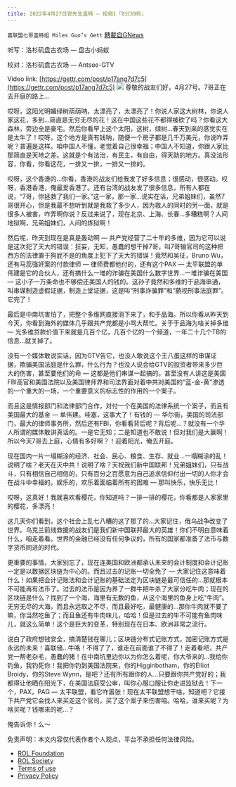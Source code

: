 ```yaml
---
title: 2022年4月27日郭先生盖特 — 视频1「8分39秒」
---
```

`喜联盟七哥盖特组 Miles Guo’s Gett` [轉載自GNews](https://gnews.org/zh-hans/2428394/)

听写：洛杉矶盘古农场 — 盘古小蚂蚁
 
校对：洛杉矶盘古农场 — Antsee-GTV
 
Video link: [https://gettr.com/post/p17ang7d7c5](https://gettr.com/post/p17ang7d7c5)
 ![](https://assets.gnews.org/wp-content/uploads/2022/04/FDB8D9BC-C62A-4D91-84A9-B6088BF94F5B.jpeg) 
尊敬的战友们好，4月27号。7哥正在去开庭的路上…
 
哎呀，这阳光明媚绿树荫荫呐，太漂亮了，太漂亮了！你说人家这大树林，你说人家这花，多到…简直是无穷无尽的花！这在中国这些花不都得被砍了吗？你看这大森林，旁边全是豪宅。然后你看早上这个太阳，这树，绿树…春天到来的感觉实在是太牛了！哎呀，这个地方是真有钱呐，随便一个房子都是几千万美元，你说咋弄呢？普遍是这样。咱中国人不懂，老觉着自己很幸福；中国人不知道，你跟人家比那简直是天地之差。这就是个有法治，有民主，有自由，得天助的地方。真没法形容，你看，你看这花，一排又一排，一排又一排的。
 
哎呀，这个香港的…你看，香港的战友们给我发了好多信息；很感动，很感动。哎呀，香港香港，俺最爱香港了。还有台湾的战友发了很多信息，所有人都在说，“7哥，你拯救了我们一家。”这一家，那一家…说实在话，兄弟姐妹们，虽然7哥很开心，但是我最不想听到就是我救了多少人，因为救人的同时的另一面，就是很多人被害，咋弄啊你说？反过来说了，现在北京、上海、长春…多糟糕啊？人间地狱啊，兄弟姐妹们，人间的炼狱啊！
 
然后呢，昨天到现在是真是轰动啊 — 共产党经营了二十年的多维，因为它可以说是这次犯了天大的错误：狂妄，无知，愚蠢的想干掉7哥，叫7哥输官司的这种把西方的法律置于狗屁不是的角度上犯下了天大的错误！竟然和吴征，Bruno Wu，还有马蕊强奸案的付款律师 — 律师费都他付的，还有这个PAX — 太平联盟的单伟建是它的合伙人，还有搞什么一堆的诈骗在美国什么数字世界…一堆诈骗在美国 — 这小子一万条命也不够偿还美国人的钱的。这孙子竟然和多维的于品海串通，叫串谋制造虚假证据，制造上堂证据，这是叫“刑事诈骗罪”和“藐视刑事法庭罪”。它完了！
 
最后是中南坑害怕了，把整个多维网直接消下来了，和于品海。所以你看从昨天到今天，你看到海外的媒体几乎跟共产党都是小骂大帮忙。关于于品海为啥关掉多维 — 光多维贷款价值下来就是几百个亿，几百个亿的一个频道，一年二十几个TB的信息…就关掉了。
 
没有一个媒体敢说实话，因为GTV告它，也没人敢说这个王八蛋这样的串谋证据，欺骗美国法庭是什么罪，什么行为？也没人说会给GTV的投资者带来多少巨大的伤害，甚至要他们的命 — 这都是他们串谋一起搞的。甚至没有人讲这是美国FBI高官和美国法院以及美国律师界和司法界面对着中共对美国的“蓝-金-黄”渗透的一个重大的一场，一个重要意义的标志性的作用的一个案子。
 
而且这是情报部门和法律部门合作，对付一个在美国的法律系统一个案子，而且有美国最大的基金 — 单伟建。哇塞，这事大了！有钱的 — 华尔街，美国的司法部门，最大的律师事务所，然后还有FBI，你看看背后呢？背后呢…？就没有一个华人所谓的媒体敢讲真话的。一是它无知；二是知道也不敢说！但对我们是大赢啊！所以今天7哥去上庭，心情有多好啊？！迎着阳光，俺去开庭。
 
现在国内一片一塌糊涂的经济、社会、民心、粮食、生存、就业…一塌糊涂的乱！说明了啥？老天在灭中共！说明了啥？天祝我们新中国联邦！兄弟姐妹们，只有战斗，只有相信自己相信的，只有百分之百愿意为自己追求信仰付出一切的人你才会在战斗中幸福的，娱乐的，欢乐着面临着所有的困难 — 那叫快乐，快乐无比！
 
哎呀，这真好！我就喜欢看樱花，你知道吗？一排一排的樱花，你看都是人家家里的樱花，多漂亮！
 
这几天你们看到，这个社会上乱七八糟的这了那了的…大家记住，俄乌战争改变了世界。乌克兰前线救援的战友们是我们新中国联邦最大的英雄！你们不明白意味着什么，咱走着看。世界的金融已经没有任何争议的，所有的国家都准备了法币与数字货币同进的时代。
 
更重要的事情，大家别忘了，现在连美国和欧洲都承认未来的会计制度和会计记账一定是以数据区块链为中心的。而且过去的记账一切全免了 — 大家记住这意味着什么！如果把会计记账法和会计记账的基础法定为区块链是最可信任的…那就根本不可能再有法币了。过去的法币是因为养了一群牛把牛杀了大家分吃牛肉；现在的区块链是什么？找到了一个海，海里有无数的鱼，从这个海里的鱼身上吃“牛肉”。无穷无尽的大海，而且永远取之不尽，而且最好吃，最健康的…那你牛肉就不要了嘛，你当然吃鱼了；而且鱼还有牛肉味儿，哈哈！但是过去的牛不可能有鱼肉味儿，就这么简单！这个是巨大的变革，特别现在在日本、欧洲非常之流行。
 
说白了政府想钱安全，搞清楚钱在哪儿；区块链分布式记账方式，加密记账方式是永远的未来！喜联储…牛咯！不得了了，谁走在前面谁了不得了！走着看吧，共产党一帮老杂毛，愚蠢的猪！在中南坑里边你以为你怎么着呢，你大爷来的…我给你钓鱼，我钓死你！我把你钓到美国法院来，你的Higginbotham，你的Elliot Broidy，你的Steve Wynn，是吧？还有所有跟你的人…只要跟你共产党好的；我都得让他晒在阳光下，在美国法庭受公审，叫你心服口服让你走进监狱去！下一个，PAX，PAG — 太平联盟，看它咋嚣张！现在太平联盟想干啥，知道吧？它接下共产党它会找人来买走这个官司，买了这个案子来伤害咱。哈哈，谁来买呢？为啥买呢？钱哪来的呢…？
 
俺告诉你！么～

免责声明：本文内容仅代表作者个人观点，平台不承担任何法律风险。
  
- [ROL Foundation](https://rolfoundation.org/)
- [ROL Society](https://rolsociety.org/)
- [Terms of use](https://gnews.org/terms-of-use-3/)
- [Privacy Policy](https://gnews.org/privacy-policy/)
